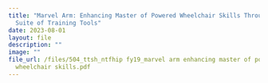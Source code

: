 ```yaml
---
title: "Marvel Arm: Enhancing Master of Powered Wheelchair Skills Through a
  Suite of Training Tools"
date: 2023-08-01
layout: file
description: ""
image: ""
file_url: /files/504_ttsh_ntfhip fy19_marvel arm enhancing master of powered
  wheelchair skills.pdf
---
```


